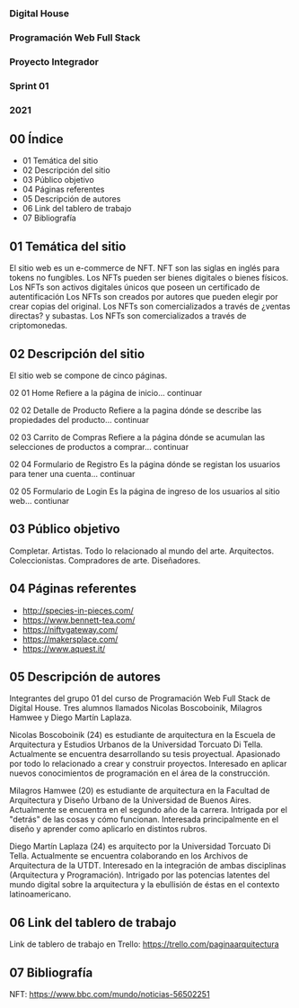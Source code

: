 ### Digital House
### Programación Web Full Stack
### Proyecto Integrador
### Sprint 01
### 2021


## 00 Índice
* 01 Temática del sitio
* 02 Descripción del sitio
* 03 Público objetivo
* 04 Páginas referentes
* 05 Descripción de autores
* 06 Link del tablero de trabajo
* 07 Bibliografía


## 01 Temática del sitio
El sitio web es un e-commerce de NFT. 
NFT son las siglas  en inglés para tokens no fungibles.
Los NFTs pueden ser bienes digitales o bienes físicos.
Los NFTs son activos digitales únicos que poseen un certificado de autentificación 
Los NFTs son creados por autores que pueden elegir por crear copias del original.
Los NFTs son comercializados a través de ¿ventas directas? y subastas.
Los NFTs son comercializados a través de criptomonedas.


## 02 Descripción del sitio
El sitio web se compone de cinco páginas.

02 01 Home
Refiere a la página de inicio... continuar

02 02 Detalle de Producto
Refiere a la pagina dónde se describe las propiedades del producto... continuar

02 03 Carrito de Compras
Refiere a la página dónde se acumulan las selecciones de productos a comprar... continuar

02 04 Formulario de Registro
Es la página dónde se registan los usuarios para tener una cuenta... continuar

02 05 Formulario de Login
Es la página de ingreso de los usuarios al sitio web... contiunar

## 03 Público objetivo
Completar. Artistas. Todo lo relacionado al mundo del arte. Arquitectos. Coleccionistas. Compradores de arte. Diseñadores.


## 04 Páginas referentes

- http://species-in-pieces.com/
- https://www.bennett-tea.com/
- https://niftygateway.com/
- https://makersplace.com/ 
- https://www.aquest.it/ 

## 05 Descripción de autores
Integrantes del grupo 01 del curso de Programación Web Full Stack de Digital House.
Tres alumnos llamados Nicolas Boscoboinik, Milagros Hamwee y Diego Martín Laplaza.

Nicolas Boscoboinik (24) es estudiante de arquitectura en la Escuela de Arquitectura y Estudios Urbanos de la Universidad Torcuato Di Tella. Actualmente se encuentra desarrollando su tesis proyectual. Apasionado por todo lo relacionado a crear y construir proyectos. Interesado en aplicar nuevos conocimientos de programación en el área de la construcción.

Milagros Hamwee (20) es estudiante de arquitectura en la Facultad de Arquitectura y Diseño Urbano de la Universidad de Buenos Aires. Actualmente se encuentra en el segundo año de la carrera. Intrigada por el "detrás" de las cosas y cómo funcionan. Interesada principalmente en el diseño y aprender como aplicarlo en distintos rubros.

Diego Martín Laplaza (24) es arquitecto por la Universidad Torcuato Di Tella. Actualmente se encuentra colaborando en los Archivos de Arquitectura de la UTDT. Interesado en la integración de ambas disciplinas (Arquitectura y Programación). Intrigado por las potencias latentes del mundo digital sobre la arquitectura y la ebullisión de éstas en el contexto latinoamericano.


## 06 Link del tablero de trabajo
Link de tablero de trabajo en Trello:
https://trello.com/paginaarquitectura


## 07 Bibliografía
NFT:
https://www.bbc.com/mundo/noticias-56502251